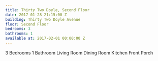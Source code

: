 ```yaml
---
title: Thirty Two Doyle, Second Floor
date: 2017-01-28 21:15:00 Z
building: Thirty Two Doyle Avenue
floor: Second Floor
bedrooms: 3
bathrooms: 1
available at: 2017-02-01 00:00:00 Z
---
```


3 Bedrooms
1 Bathroom
Living Room
Dining Room
Kitchen
Front Porch